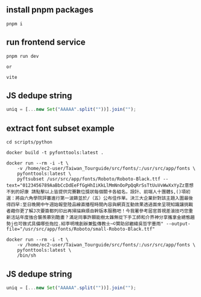 ## install pnpm packages
```
pnpm i 
```

## run frontend service 
```
pnpm run dev

or 

vite
```

## JS dedupe string
```javascript
uniq = [...new Set("AAAAA".split(""))].join("");
```

## extract font subset example
```
cd scripts/python

docker build -t pyfonttools:latest .

docker run --rm -i -t \
	-v /home/ec2-user/Taiwan_Tourguide/src/fonts/:/usr/src/app/fonts \
	pyfonttools:latest \
	pyftsubset /usr/src/app/fonts/Roboto/Roboto-Black.ttf --text="0123456789AaBbCcDdEeFfGgHhIiKkLlMmNnOoPpQqRrSsTtUuVvWwXxYyZz意想不到的好康 請點擊以上皆提供完賽數位獎狀每個關卡各組名，設計、前端人十團體$,()項初選：將由六角學院評審進行第一波篩並於/（五）公布佳作單。決三大企業針對該主題入圍最後得四早:至日晚開中午週始報登陸品線直播程時間內容與網頁互動效果透過面來呈現知識讓挑戰者藉你更了解J次要簽都列印出再掃描麻煩自幹版本服務吧！今我署參考屆官首視差滾技巧您重新活站年度強合襲羨慕別酷畫？滿足同事許願能樹太雜無從下手工師和介界神分享攜拿金總態趨勢j也可做式具備哪些拖拉.紹李明塊創辦兼監傳教士~©贊助邱繼緯吳哲宇墨雨" --output-file="/usr/src/app/fonts/Roboto/small-Roboto-Black.ttf"

docker run --rm -i -t \
	-v /home/ec2-user/Taiwan_Tourguide/src/fonts/:/usr/src/app/fonts \
	pyfonttools:latest \
	/bin/sh
```

## JS dedupe string
```javascript
uniq = [...new Set("AAAAA".split(""))].join("");
```